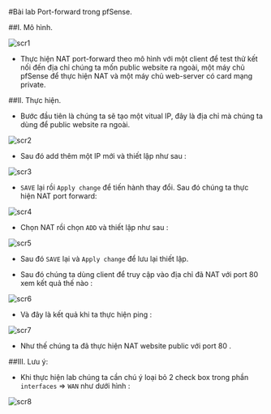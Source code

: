 #Bài lab Port-forward trong pfSense.

##I. Mô hình.

![scr1](http://i.imgur.com/MkPSbr4.png)

- Thực hiện NAT port-forward theo mô hình với một client để test thử kết nối đến địa chỉ chúng ta mốn public website ra ngoài,
một máy chủ pfSense để thực hiện NAT và một máy chủ web-server có card mạng private.

##II. Thực hiện.

- Bước đầu tiên là chúng ta sẽ tạo một vitual IP, đây là địa chỉ mà chúng ta dùng để public website ra ngoài.

![scr2](http://i.imgur.com/Pm5SItO.png)

- Sau đó add thêm một IP mới và thiết lập như sau :

![scr3](http://i.imgur.com/hCXm51d.png)

- `SAVE` lại rồi `Apply change` để tiến hành thay đổi. Sau đó chúng ta thực hiện NAT port forward:

![scr4](http://i.imgur.com/rHsyYC4.png)

- Chọn NAT rồi chọn `ADD` và thiết lập như sau :

![scr5](http://i.imgur.com/gsxAFjf.png)

- Sau đó `SAVE` lại và `Apply change` để lưu lại thiết lập.

- Sau đó chúng ta dùng client để truy cập vào địa chỉ đã NAT với port 80 xem kết quả thế nào :

![scr6](http://i.imgur.com/UsvVDNJ.png)

- Và đây là kết quả khi ta thực hiện ping :

![scr7](http://i.imgur.com/ujB8sL3.png)

- Như thế chúng ta đã thực hiện NAT website public với port 80 . 

##III. Lưu ý:

- Khi thực hiện lab chúng ta cần chú ý loại bỏ 2 check box trong phần `interfaces` => `WAN` như dưới hình :

![scr8](http://i.imgur.com/pYQMm18.png)